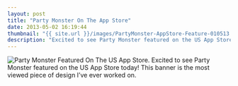 ```yaml
---
layout: post
title: "Party Monster On The App Store"
date: 2013-05-02 16:19:44
thumbnail: "{{ site.url }}/images/PartyMonster-AppStore-Feature-010513.png"
description: "Excited to see Party Monster featured on the US App Store today! This banner is the most viewed piece of design I’ve ever worked on."
---
```

<img src="{{ site.url }}/images/PartyMonster-AppStore-Feature-010513.png" alt="Party Monster Featured On The US App Store."/>
Excited to see Party Monster featured on the US App Store today! This banner is the most viewed piece of design I’ve ever worked on.